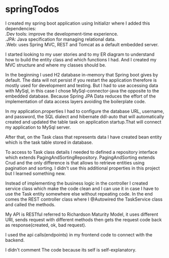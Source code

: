 
# springTodos

I created my spring boot application using Initializr where I added this dependencies:    
.Dev tools: improve the development-time experience.  
.JPA: Java specification for managing relational data.  
.Web: uses Spring MVC, REST and Tomcat as a default embedded server.

I started looking to my user stories and to my ER diagram to understand how to build the 
entity class and which functions I had. And I created my MVC structure and where
my classes should be.

In the beginning I used H2 database in-memory that Spring boot gives by default.
The data will not persist if you restart the application therefore is mostly used for 
development and testing. 
But I had to use accessing data with MySql, in this case I chose MySql-connector-java 
the opposite to the embedded database. Because Spring JPA Data reduces the effort of
the implementation of data access layers avoiding the boilerplate code. 

In my application.properties I had to configure the database URL, username, and password,
the SQL dialect and hibernate ddl-auto that will automatically created and updated the table 
task on application startup.That will connect my application to MySql server. 

After that, on the Task class that represents data I have created bean entity which is the 
task table stored in database.

To access to Task class details I needed to defined a repository interface which extends 
PagingAndSortingRepository. PagingAndSorting extends Crud and the only difference is that 
allows to retrieve entities using pagination and sorting. I didn't use this additional 
properties in this project but I learned something new.

Instead of implementing the business logic in the controller I created service class which 
make the code clean and I can use it in case I have to use the Task entity somewhere else
without repeating code.
In the end comes the REST controller class where I @Autowired the TaskService class and 
called the methods. 

My API is RESTful referred to Richardson Maturity Model, it uses different URI, sends
request with different methods then gets the request code back as response(created, ok, 
bad request).

I used the api calls(endpoints) in my frontend code to connect with the backend.

I didn't comment The code because its self is self-explanatory.





 




